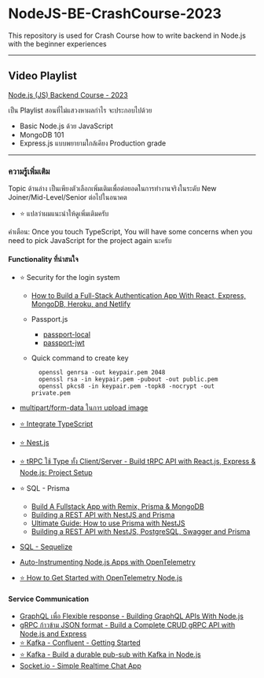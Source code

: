 # NodeJS-BE-CrashCourse-2023

This repository is used for Crash Course how to write backend in Node.js with the beginner experiences

---

## Video Playlist

[Node.js (JS) Backend Course - 2023](https://www.youtube.com/playlist?list=PLm3A9eDaMzukp-YCK4McEDFcigogvjB5V)

เป็น Playlist สอนที่ไม่แสวงหาผลกำไร จะประกอบไปด้วย

* Basic Node.js ด้วย JavaScript
* MongoDB 101
* Express.js แบบพยายามใกล้เคียง Production grade

---

### ความรู้เพิ่มเติม

Topic ด้านล่าง เป็นเพียงตัวเลือกเพิ่มเติมเพื่อต่อยอดในการทำงานจริงในระดับ New Joiner/Mid-Level/Senior ต่อไปในอนาคต

* ⭐️ แปลว่าผมแนะนำให้ดูเพิ่มเติมครับ

คำเตือน: Once you touch TypeScript, You will have some concerns when you need to pick JavaScript for the project again นะครับ

#### Functionality ที่น่าสนใจ

* ⭐️ Security for the login system
  * [How to Build a Full-Stack Authentication App With React, Express, MongoDB, Heroku, and Netlify](https://www.freecodecamp.org/news/how-to-build-a-fullstack-authentication-system-with-react-express-mongodb-heroku-and-netlify/)
  * Passport.js
    * [passport-local](https://github.com/jaredhanson/passport-local)
    * [passport-jwt](https://www.passportjs.org/packages/passport-jwt/)
  * Quick command to create key

    ```shell
      openssl genrsa -out keypair.pem 2048
      openssl rsa -in keypair.pem -pubout -out public.pem
      openssl pkcs8 -in keypair.pem -topk8 -nocrypt -out private.pem
    ```

* [multipart/form-data ในการ upload image](https://github.com/node-formidable/formidable)
* [⭐️ Integrate TypeScript](https://fireship.io/lessons/typescript-nodejs-setup/)
* [⭐️ Nest.js](https://docs.nestjs.com/first-steps)
* [⭐️ tRPC ใช้ Type ทั้ง Client/Server - Build tRPC API with React.js, Express & Node.js: Project Setup](https://codevoweb.com/trpc-api-reactjs-nodejs-mongodb-project-setup/)
* ⭐️ SQL - Prisma
  * [Build A Fullstack App with Remix, Prisma & MongoDB](https://www.prisma.io/blog/series/fullstack-remix-prisma-mongodb-MaTVLuwpaICD)
  * [Building a REST API with NestJS and Prisma](https://www.prisma.io/blog/nestjs-prisma-rest-api-7D056s1BmOL0)
  * [Ultimate Guide: How to use Prisma with NestJS](https://www.tomray.dev/nestjs-prisma)
  * [Building a REST API with NestJS, PostgreSQL, Swagger and Prisma](https://www.prisma.io/blog/series/nestjs-prisma-kges29apbbik)
* [SQL - Sequelize](https://codevoweb.com/build-a-crud-api-with-nodejs-and-sequelize/)
* [Auto-Instrumenting Node.js Apps with OpenTelemetry](https://logz.io/blog/nodejs-javascript-opentelemetry-auto-instrumentation/)
* [⭐️ How to Get Started with OpenTelemetry Node.js](https://www.aspecto.io/blog/getting-started-with-opentelemetry-node/)

#### Service Communication

* [GraphQL เพื่อ Flexible response - Building GraphQL APIs With Node.js](https://kinsta.com/blog/graphql-nodejs/)
* [gRPC ก้าวข้าม JSON format - Build a Complete CRUD gRPC API with Node.js and Express](https://codevoweb.com/complete-grpc-crud-api-with-nodejs-and-express/)
* [⭐️ Kafka - Confluent - Getting Started](https://developer.confluent.io/get-started/nodejs/)
* [⭐️ Kafka - Build a durable pub-sub with Kafka in Node.js](https://blog.logrocket.com/build-durable-pub-sub-with-kafka-node-js/)
* [Socket.io - Simple Realtime Chat App](https://dev.to/ndulue/building-a-simple-real-time-chat-app-with-nodejs-and-socketio-e9i)
